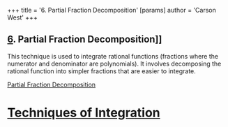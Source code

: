 +++
 title = '6. Partial Fraction Decomposition'
[params]
	author = 'Carson West'
+++
## [6](./../6/). Partial Fraction Decomposition]] 
This technique is used to integrate rational functions (fractions where the numerator and denominator are polynomials).  It involves decomposing the rational function into simpler fractions that are easier to integrate.

[Partial Fraction Decomposition](./../partial-fraction-decomposition/)

# [Techniques of Integration](./../techniques-of-integration/)